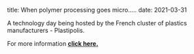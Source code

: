 title: When polymer processing goes micro.....
date: 2021-03-31

A technology day being hosted by the French cluster of plastics manufacturers - Plastipolis.

For more information <a href="http://www.4m-net.org/node/2885"><strong>click here.</strong></a>  